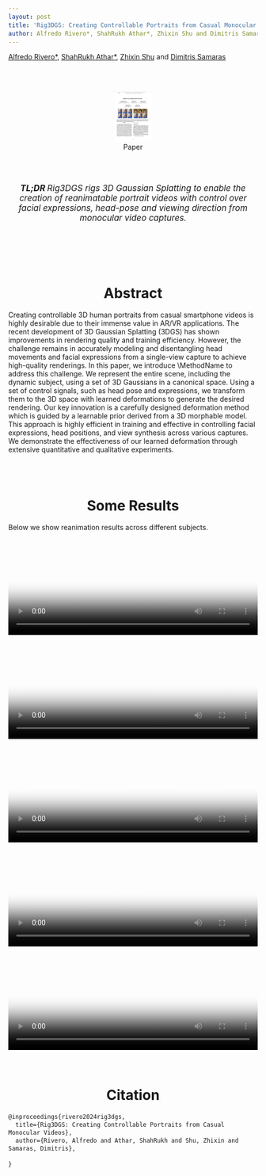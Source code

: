 ```yaml
---
layout: post
title: 'Rig3DGS: Creating Controllable Portraits from Casual Monocular Videos'
author: Alfredo Rivero*, ShahRukh Athar*, Zhixin Shu and Dimitris Samaras
---
```

<head>
  <title>Rig3DGS: Creating Controllable Portraits from Casual Monocular Videos</title>
</head>
<p>
<a href="https://www.linkedin.com/in/alfredo-rivero-b75455168/" target="_blank">Alfredo Rivero*</a>,
<a href="http://shahrukhathar.github.io/" target="_blank">ShahRukh Athar*</a>,
<a href="https://zhixinshu.github.io/" target="_blank">Zhixin Shu</a>  and
<a href="https://www3.cs.stonybrook.edu/~samaras/" target="_blank">Dimitris Samaras</a> 
</p>
<br>
<br>

<div align="center">
  <a href="http://arxiv.org/abs/2206.06481">
    <figure style="display:inline-block;">
      <img height="100" width="78" src="/images/RigNeRF/paper-thumb.png">
      <figcaption>Paper</figcaption>
  </figure>
  </a>
</div>

<br>
<div align="center">
  <br>
  <p style="font-size:17px"><i><b>TL;DR </b> Rig3DGS rigs 3D Gaussian Splatting to enable the creation of reanimatable portrait videos with control over facial expressions, head-pose and viewing direction from monocular video captures.</i></p>
  <br>
  <br>
</div>

<br>
<div align="center">
<br>
<h1 style="text-align: center">Abstract</h1>
</div>

Creating controllable 3D human portraits from casual smartphone videos is highly desirable due to their immense value in AR/VR applications. The recent development of 3D Gaussian Splatting (3DGS) has shown improvements in rendering quality and training efficiency. However, the challenge remains in accurately modeling and disentangling head movements and facial expressions from a single-view capture to achieve high-quality renderings. In this paper, we introduce \MethodName to address this challenge. We represent the entire scene, including the dynamic subject, using a set of 3D Gaussians in a canonical space. Using a set of control signals, such as head pose and  expressions, we transform them to the 3D space with learned deformations to generate the desired rendering. Our key innovation is a carefully designed deformation method which is guided by a learnable prior derived from a 3D morphable model. This approach is highly efficient in training and effective in controlling facial expressions, head positions, and view synthesis across various captures. We demonstrate the effectiveness of our learned deformation through extensive quantitative and qualitative experiments.


<br>
<div align="center">
<br>
<h1 style="text-align: center">Some Results</h1>
</div>
Below we show reanimation results across different subjects.
<div class="embed-container" style="position:relative;padding-bottom:41.56%;">
<video  style="width:100%;height:100%;position:absolute;left:0px;top:0px;" src="/videos/Rig3DGS/Subj_6_v2.mp4" poster="/videos/Rig3DGS/Subj_6_v2.png" controls>
  This is fallback content to display for user agents that do not support the video tag.
</video>
</div>
<div class="embed-container" style="position:relative;padding-bottom:41.56%;">
<video  style="width:100%;height:100%;position:absolute;left:0px;top:0px;" src="/videos/Rig3DGS/Subj_2_v2.mp4" poster="/videos/Rig3DGS/Subj_2_v2.png" controls>
  This is fallback content to display for user agents that do not support the video tag.
</video>
</div>
<div class="embed-container" style="position:relative;padding-bottom:41.56%;">
<video  style="width:100%;height:100%;position:absolute;left:0px;top:0px;" src="/videos/Rig3DGS/Subj_4_v2.mp4" poster="/videos/Rig3DGS/Subj_4_v2.png" controls>
  This is fallback content to display for user agents that do not support the video tag.
</video>
</div>

<div class="embed-container" style="position:relative;padding-bottom:41.56%;">
<video  style="width:100%;height:100%;position:absolute;left:0px;top:0px;" src="/videos/Rig3DGS/Subj_5_v2.mp4" poster="/videos/Rig3DGS/Subj_5_v2.png" controls>
  This is fallback content to display for user agents that do not support the video tag.
</video>
</div>
<div class="embed-container" style="position:relative;padding-bottom:41.56%;">
<video  style="width:100%;height:100%;position:absolute;left:0px;top:0px;" src="/videos/Rig3DGS/Subj_3_nvs.mp4" poster="/videos/Rig3DGS/Subj_3_nvs.png" controls>
  This is fallback content to display for user agents that do not support the video tag.
</video>
</div>

<br>
<div align="center">
<br>
<h1 style="text-align: center">Citation</h1>
</div>

```
@inproceedings{rivero2024rig3dgs,
  title={Rig3DGS: Creating Controllable Portraits from Casual Monocular Videos},
  author={Rivero, Alfredo and Athar, ShahRukh and Shu, Zhixin and Samaras, Dimitris},
  
}
```